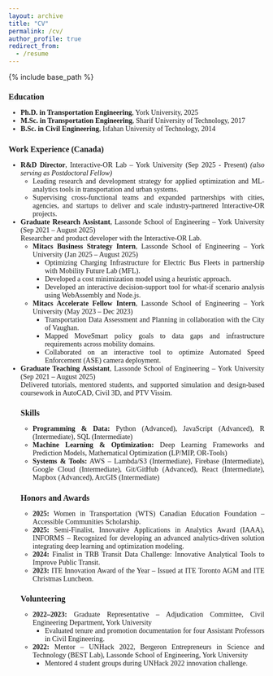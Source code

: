 ```yaml
---
layout: archive
title: "CV"
permalink: /cv/
author_profile: true
redirect_from:
  - /resume
---
```


{% include base_path %}

<div style="font-size: 14px; font-family: 'Georgia', serif; text-align: justify;">

<h2 style="font-size: 16px; font-family: 'Georgia', serif;">Education</h2>
<ul>
  <li><strong>Ph.D. in Transportation Engineering</strong>, York University, 2025</li>
  <li><strong>M.Sc. in Transportation Engineering</strong>, Sharif University of Technology, 2017</li>
  <li><strong>B.Sc. in Civil Engineering</strong>, Isfahan University of Technology, 2014</li>
</ul>

<h2 style="font-size: 16px; font-family: 'Georgia', serif;">Work Experience (Canada)</h2>
<ul>

  <li><strong>R&D Director</strong>, Interactive-OR Lab – York University (Sep 2025 - Present)
     <em>(also serving as Postdoctoral Fellow)</em>
  <br>
  <ul>
  <li>Leading research and development strategy for applied optimization and ML-analytics tools in transportation and urban systems. </li>
  <li>
  Supervising cross-functional teams and expanded partnerships with cities, agencies, and startups to deliver and scale industry-partnered Interactive-OR projects.</li>
  </ul>
  </li>

  <li><strong>Graduate Research Assistant</strong>, Lassonde School of Engineering – York University (Sep 2021 – August 2025)
  <br>
  Researcher and product developer with the Interactive-OR Lab.
    <ul>
    <li><strong>Mitacs Business Strategy Intern</strong>, Lassonde School of Engineering – York University (Jan 2025 – August 2025)
    <ul>
      <li>Optimizing Charging Infrastructure for Electric Bus Fleets in partnership with Mobility Future Lab (MFL).</li>
    <li>Developed a cost minimization model using a heuristic approach.</li>
      <li>Developed an interactive decision-support tool for what-if scenario analysis using WebAssembly and Node.js.</li>
    </ul>
    </li>
<li><strong>Mitacs Accelerate Fellow Intern</strong>, Lassonde School of Engineering – York University (May 2023 – Dec 2023)
<ul>
      <li>Transportation Data Assessment and Planning in collaboration with the City of Vaughan.</li>
      <li>Mapped MoveSmart policy goals to data gaps and infrastructure requirements across mobility domains.</li>
      <li>Collaborated on an interactive tool to optimize Automated Speed Enforcement (ASE) camera deployment.</li>
    </ul>
    </li>
    </ul>
  </li>

  <li><strong>Graduate Teaching Assistant</strong>, Lassonde School of Engineering – York University (Sep 2021 – August 2025)
  <br>
Delivered tutorials, mentored students, and supported simulation and design-based coursework in AutoCAD, Civil 3D, and PTV Vissim.
  </li>



<h2 style="font-size: 16px; font-family: 'Georgia', serif;">Skills</h2>
<!-- <ul>
  <li><strong>Programming & Data:</strong> Python, JavaScript, R, SQL, C++, MATLAB, REST APIs, Git/GitHub</li>
  <li><strong>Machine Learning:</strong> TensorFlow, PyTorch, Graph Neural Networks, demand forecasting</li>
  <li><strong>Optimization & Operations Research:</strong> Mathematical Optimization (LP/MIP), Deep Learning, Operations Research, Large-scale model design</li>
  <li><strong>Product Development & Cloud Deployment:</strong> Web-based decision support tools, React, HTML/CSS, AWS (Lambda, S3), Firebase, Google Cloud Platform, WebAssembly solvers</li>
  <li><strong>GIS & Spatial Analysis:</strong> Mapbox, ArcGIS, TransCAD, PTV Vissim/Vissum, AutoCAD, Civil 3D, Arena</li>
  <li><strong>Soft Skills:</strong> Project Management, Problem Solving, Cross-Functional Collaboration, Technical Communication</li>
</ul> -->
<ul>
  <li><strong>Programming & Data:</strong> Python (Advanced), JavaScript (Advanced), R (Intermediate), SQL (Intermediate)</li>
  <li><strong>Machine Learning & Optimization:</strong> Deep Learning Frameworks and Prediction Models, Mathematical Optimization (LP/MIP, OR-Tools)</li>
  <li><strong>Systems & Tools:</strong> AWS – Lambda/S3 (Intermediate), Firebase (Intermediate), Google Cloud (Intermediate), Git/GitHub (Advanced), React (Intermediate), Mapbox (Advanced), ArcGIS (Intermediate)</li>
</ul>

<h2 style="font-size: 16px; font-family: 'Georgia', serif;">Honors and Awards</h2>
<ul>
  <li><strong>2025:</strong> Women in Transportation (WTS) Canadian Education Foundation – Accessible Communities Scholarship. </li>
  <li><strong>2025:</strong> Semi-Finalist, Innovative Applications in Analytics Award (IAAA), INFORMS – Recognized for developing an advanced analytics-driven solution integrating deep learning and optimization modeling. </li>
  <li><strong>2024:</strong> Finalist in TRB Transit Data Challenge: Innovative Analytical Tools to Improve Public Transit. </li>
  <li><strong>2023:</strong> ITE Innovation Award of the Year – Issued at ITE Toronto AGM and ITE Christmas Luncheon.</li>
</ul>

<h2 style="font-size: 16px; font-family: 'Georgia', serif;">Volunteering</h2>
<ul>
  <li><strong>2022–2023:</strong> Graduate Representative – Adjudication Committee, Civil Engineering Department, York University
    <ul>
      <li>Evaluated tenure and promotion documentation for four Assistant Professors in Civil Engineering.</li>
    </ul>
  </li>
  <li><strong>2022:</strong> Mentor – UNHack 2022, Bergeron Entrepreneurs in Science and Technology (BEST Lab), Lassonde School of Engineering, York University
    <ul>
      <li>Mentored 4 student groups during UNHack 2022 innovation challenge.</li>
    </ul>
  </li>
</ul>
